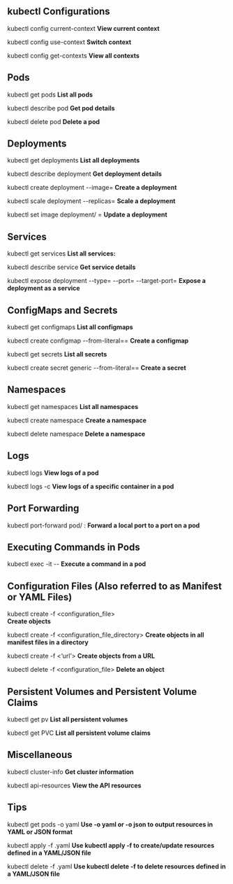 ## kubectl Configurations

kubectl config current-context
**View current context**

kubectl config use-context <context-name>
**Switch context**

kubectl config get-contexts
**View all contexts**

## Pods

kubectl get pods
**List all pods**

kubectl describe pod <pod-name>
**Get pod details**

kubectl delete pod <pod-name>
**Delete a pod**

## Deployments

kubectl get deployments
**List all deployments**

kubectl describe deployment <deployment-name>
**Get deployment details**

kubectl create deployment <deployment-name> --image=<image-name>
**Create a deployment**

kubectl scale deployment <deployment-name> --replicas=<number-of-replicas>
**Scale a deployment**

kubectl set image deployment/<deployment-name> <container-name>=<new-image>
**Update a deployment**

## Services

kubectl get services
**List all services:**

kubectl describe service <service-name>
**Get service details**

kubectl expose deployment <deployment-name> --type=<service-type> --port=<port> --target-port=<target-port>
**Expose a deployment as a service**

## ConfigMaps and Secrets

kubectl get configmaps
**List all configmaps**

kubectl create configmap <configmap-name> --from-literal=<key>=<value>
**Create a configmap**

kubectl get secrets
**List all secrets**

kubectl create secret generic <secret-name> --from-literal=<key>=<value>
**Create a secret**

## Namespaces

kubectl get namespaces
**List all namespaces**

kubectl create namespace <namespace-name>
**Create a namespace**

kubectl delete namespace <namespace-name>
**Delete a namespace**

## Logs

kubectl logs <pod-name>
**View logs of a pod**

kubectl logs <pod-name> -c <container-name>
**View logs of a specific container in a pod**

## Port Forwarding

kubectl port-forward pod/<pod-name> <local-port>:<pod-port>
**Forward a local port to a port on a pod**

## Executing Commands in Pods

kubectl exec -it <pod-name> -- <command>
**Execute a command in a pod**

## Configuration Files (Also referred to as Manifest or YAML Files)

kubectl create -f <configuration_file>  
**Create objects**

kubectl create -f <configuration_file_directory> 
**Create objects in all manifest files in a directory**

kubectl create -f <‘url’> 
**Create objects from a URL**

kubectl delete -f <configuration_file> 
**Delete an object**

## Persistent Volumes and Persistent Volume Claims

kubectl get pv
**List all persistent volumes**

kubectl get PVC
**List all persistent volume claims**

## Miscellaneous

kubectl cluster-info
**Get cluster information**

kubectl api-resources
**View the API resources**

## Tips

kubectl get pods -o yaml
**Use -o yaml or -o json to output resources in YAML or JSON format**

kubectl apply -f <file>.yaml
**Use kubectl apply -f <file> to create/update resources defined in a YAML/JSON file**

kubectl delete -f <file>.yaml
**Use kubectl delete -f <file> to delete resources defined in a YAML/JSON file**

